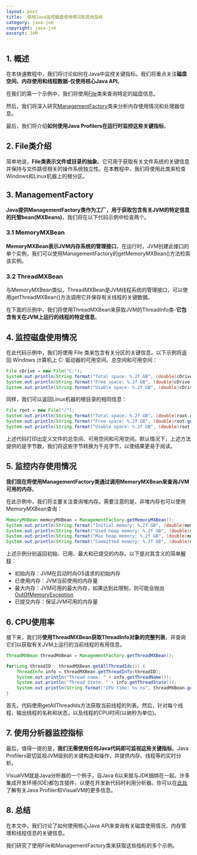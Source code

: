 ```yaml
---
layout: post
title:  使用Java监控磁盘使用情况和其他指标
category: java-jvm
copyright: java-jvm
excerpt: JVM
---
```


## 1. 概述

在本快速教程中，我们将讨论如何在Java中监控关键指标。我们将重点关注**磁盘空间、内存使用和线程数据-仅使用核心Java API**。

在我们的第一个示例中，我们将使用[File](https://docs.oracle.com/en/java/javase/11/docs/api/java.base/java/io/File.html)类来查询特定的磁盘信息。

然后，我们将深入研究[ManagementFactory](https://docs.oracle.com/en/java/javase/11/docs/api/java.management/java/lang/management/ManagementFactory.html)类来分析内存使用情况和处理器信息。

最后，我们将介绍**如何使用Java Profilers在运行时监控这些关键指标**。

## 2. File类介绍

简单地说，**File类表示文件或目录的抽象**。它可用于获取有关文件系统的关键信息并保持与文件路径相关的操作系统独立性。在本教程中，我们将使用此类来检查Windows和Linux机器上的根分区。

## 3. ManagementFactory

**Java提供ManagementFactory类作为工厂，用于获取包含有关JVM的特定信息的托管bean(MXBeans)**，我们将在以下代码示例中检查两个。

### 3.1 MemoryMXBean

**MemoryMXBean表示JVM内存系统的管理接口**，在运行时，JVM创建此接口的单个实例，我们可以使用ManagementFactory的getMemoryMXBean()方法检索该实例。

### 3.2 ThreadMXBean

与MemoryMXBean类似，ThreadMXBean是JVM线程系统的管理接口，可以使用getThreadMXBean()方法调用它并保存有关线程的关键数据。

在下面的示例中，我们将使用ThreadMXBean来获取JVM的ThreadInfo类-**它包含有关在JVM上运行的线程的特定信息**。

## 4. 监控磁盘使用情况

在此代码示例中，我们将使用 File 类来包含有关分区的关键信息。以下示例将返回 Windows 计算机上 C: 驱动器的可用空间、总空间和可用空间：

```java
File cDrive = new File("C:");
System.out.println(String.format("Total space: %.2f GB", (double)cDrive.getTotalSpace() /1073741824));
System.out.println(String.format("Free space: %.2f GB", (double)cDrive.getFreeSpace() /1073741824));
System.out.println(String.format("Usable space: %.2f GB", (double)cDrive.getUsableSpace() /1073741824));
```

同样，我们可以返回Linux机器的根目录的相同信息：

```java
File root = new File("/");
System.out.println(String.format("Total space: %.2f GB", (double)root.getTotalSpace() /1073741824));
System.out.println(String.format("Free space: %.2f GB", (double)root.getFreeSpace() /1073741824));
System.out.println(String.format("Usable space: %.2f GB", (double)root.getUsableSpace() /1073741824));
```

上述代码打印出定义文件的总空间、可用空间和可用空间。默认情况下，上述方法提供的是字节数，我们将这些字节转换为千兆字节，以使结果更易于阅读。

## 5. 监控内存使用情况

**我们现在将使用ManagementFactory类通过调用MemoryMXBean来查询JVM可用的内存**。 

在此示例中，我们将主要关注查询堆内存。需要注意的是，非堆内存也可以使用MemoryMXBean查询：

```java
MemoryMXBean memoryMXBean = ManagementFactory.getMemoryMXBean();
System.out.println(String.format("Initial memory: %.2f GB", (double)memoryMXBean.getHeapMemoryUsage().getInit() /1073741824));
System.out.println(String.format("Used heap memory: %.2f GB", (double)memoryMXBean.getHeapMemoryUsage().getUsed() /1073741824));
System.out.println(String.format("Max heap memory: %.2f GB", (double)memoryMXBean.getHeapMemoryUsage().getMax() /1073741824));
System.out.println(String.format("Committed memory: %.2f GB", (double)memoryMXBean.getHeapMemoryUsage().getCommitted() /1073741824));
```

上述示例分别返回初始、已用、最大和已提交的内存。以下是对其含义的简单[解释](https://docs.oracle.com/en/java/javase/21/docs/api/java.management/java/lang/management/MemoryUsage.html)：

-   初始内存：JVM在启动时向OS请求的初始内存
-   已使用内存：JVM当前使用的内存量
-   最大内存：JVM可用的最大内存，如果达到此限制，则可能会抛出[OutOfMemoryException](https://docs.oracle.com/en/java/javase/11/docs/api/java.base/java/lang/OutOfMemoryError.html) 
-   已提交内存：保证JVM可用的内存量

## 6. CPU使用率

接下来，我们将**使用ThreadMXBean获取ThreadInfo对象的完整列表**，并查询它们以获取有关JVM上运行的当前线程的有用信息。

```java
ThreadMXBean threadMXBean = ManagementFactory.getThreadMXBean();

for(Long threadID : threadMXBean.getAllThreadIds()) {
    ThreadInfo info = threadMXBean.getThreadInfo(threadID);
    System.out.println("Thread name: " + info.getThreadName());
    System.out.println("Thread State: " + info.getThreadState());
    System.out.println(String.format("CPU time: %s ns", threadMXBean.getThreadCpuTime(threadID)));
}
```

首先，代码使用getAllThreadIds方法获取当前线程的列表。然后，针对每个线程，输出线程的名称和状态，以及线程的CPU时间(以纳秒为单位)。

## 7. 使用分析器监控指标

最后，值得一提的是，**我们无需使用任何Java代码即可监视这些关键指标**。Java Profilers密切监视JVM级别的关键构造和操作，并提供内存、线程等的实时分析。

VisualVM就是Java分析器的一个例子，自Java 6以来就与JDK捆绑在一起。许多集成开发环境(IDE)都包含插件，以便在开发新代码时利用分析器。你可以在[此处](https://www.baeldung.com/java-profilers)了解有关Java Profiler和VisualVM的更多信息。

## 8. 总结

在本文中，我们讨论了如何使用核心Java API来查询有关磁盘使用情况、内存管理和线程信息的关键信息。

我们研究了使用File和ManagementFactory类来获取这些指标的多个示例。